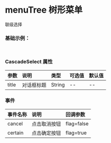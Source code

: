 # menuTree 树形菜单
联级选择
### 基础示例：

<div class="leeblock">
    <div class="leesource" style="background: #f0f0f0">
      <lee-menu-tree :menu="menu"></lee-menu-tree>
    </div>
<lee-code>

```html

```
```html

```
</lee-code>
</div>




### CascadeSelect 属性

参数|说明|类型|可选值|默认值
:------|:------|:------|:------|:------
title|对话框标题|String|--|--


### 事件

事件名称|说明|回调参数
:------|:------|:------
cancel|点击取消按钮|flag=false
certain|点击确定按钮|flag=true
<script>
  import allcity from './allcity.js'
    export default {
        data() {
              return {
                menu:allcity
              }
          },
          watch: {
            flag: {
                immediate: true,
                handler(value) {
                    
                }
            }
          },
          methods:{
           
          },
          mounted(){
          }
    }
</script>
<style scoped>

</style>